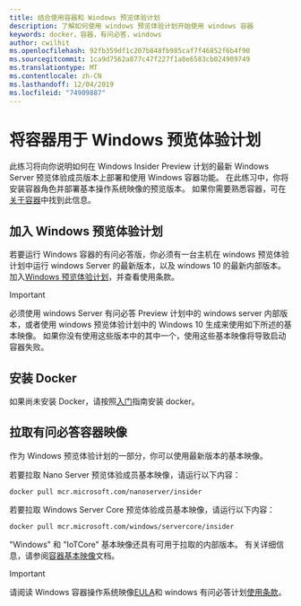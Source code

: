 ```yaml
---
title: 结合使用容器和 Windows 预览体验计划
description: 了解如何使用 windows 预览体验计划开始使用 windows 容器
keywords: docker，容器，有问必答，windows
author: cwilhit
ms.openlocfilehash: 92fb359df1c207b848fb985caf7f46852f6b4f90
ms.sourcegitcommit: 1ca9d7562a877c47f227f1a8e6583cb024909749
ms.translationtype: MT
ms.contentlocale: zh-CN
ms.lasthandoff: 12/04/2019
ms.locfileid: "74909887"
---
```

# <a name="use-containers-with-the-windows-insider-program"></a>将容器用于 Windows 预览体验计划

此练习将向你说明如何在 Windows Insider Preview 计划的最新 Windows Server 预览体验成员版本上部署和使用 Windows 容器功能。 在此练习中，你将安装容器角色并部署基本操作系统映像的预览版本。 如果你需要熟悉容器，可在[关于容器](../about/index.md)中找到此信息。

## <a name="join-the-windows-insider-program"></a>加入 Windows 预览体验计划

若要运行 Windows 容器的有问必答版，你必须有一台主机在 windows 预览体验计划中运行 windows Server 的最新版本，以及 windows 10 的最新内部版本。 加入[Windows 预览体验计划](https://insider.windows.com/GettingStarted)，并查看使用条款。

> [!IMPORTANT]
> 必须使用 windows Server 有问必答 Preview 计划中的 windows server 内部版本，或者使用 windows 预览体验计划中的 Windows 10 生成来使用如下所述的基本映像。 如果你没有使用这些版本中的其中一个，使用这些基本映像将导致启动容器失败。

## <a name="install-docker"></a>安装 Docker

如果尚未安装 Docker，请按照[入门](../quick-start/set-up-environment.md)指南安装 docker。

## <a name="pull-an-insider-container-image"></a>拉取有问必答容器映像

作为 Windows 预览体验计划的一部分，你可以使用最新版本的基本映像。

若要拉取 Nano Server 预览体验成员基本映像，请运行以下内容：

```console
docker pull mcr.microsoft.com/nanoserver/insider
```

若要拉取 Windows Server Core 预览体验成员基本映像，请运行以下内容：

```console
docker pull mcr.microsoft.com/windows/servercore/insider
```

"Windows" 和 "IoTCore" 基本映像还具有可用于拉取的内部版本。 有关详细信息，请参阅[容器基本映像](../manage-containers/container-base-images.md)文档。

> [!IMPORTANT]
> 请阅读 Windows 容器操作系统映像[EULA](../images-eula.md )和 windows 有问必答计划[使用条款](https://www.microsoft.com/software-download/windowsinsiderpreviewserver)。
